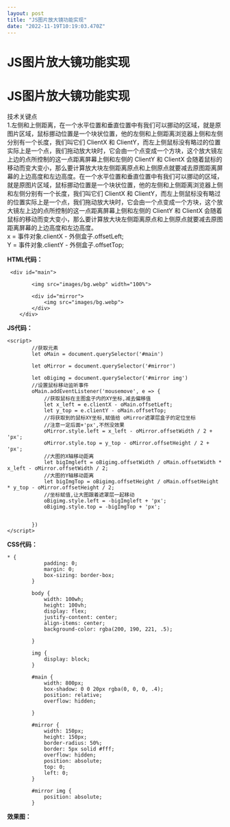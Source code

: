 ```yaml
---
layout: post
title: "JS图片放大镜功能实现"
date: "2022-11-19T10:19:03.470Z"
---
```

JS图片放大镜功能实现
===========

JS图片放大镜功能实现
===========

技术关键点  
1.左侧和上侧距离，在一个水平位置和垂直位置中有我们可以挪动的区域，就是原图片区域，鼠标挪动位置是一个块状位置，他的左侧和上侧距离浏览器上侧和左侧分别有一个长度，我们叫它们 ClientX 和 ClientY，而左上侧鼠标没有略过的位置实际上是一个点，我们拖动放大块时，它会由一个点变成一个方块，这个放大镜左上边的点所控制的这一点距离屏幕上侧和左侧的 ClientY 和 ClientX 会随着鼠标的移动而变大变小，那么要计算放大块左侧距离原点和上侧原点就要减去原图距离屏幕的上边高度和左边高度。在一个水平位置和垂直位置中有我们可以挪动的区域，就是原图片区域，鼠标挪动位置是一个块状位置，他的左侧和上侧距离浏览器上侧和左侧分别有一个长度，我们叫它们 ClientX 和 ClientY，而左上侧鼠标没有略过的位置实际上是一个点，我们拖动放大块时，它会由一个点变成一个方块，这个放大镜左上边的点所控制的这一点距离屏幕上侧和左侧的 ClientY 和 ClientX 会随着鼠标的移动而变大变小，那么要计算放大块左侧距离原点和上侧原点就要减去原图距离屏幕的上边高度和左边高度。  
x = 事件对象.clientX - 外侧盒子.offsetLeft;  
Y = 事件对象.clientY - 外侧盒子.offsetTop;

**HTML代码：**

     <div id="main">
         
            <img src="images/bg.webp" width="100%">
     
            <div id="mirror">
                <img src="images/bg.webp">
            </div>
        </div>
    

**JS代码：**

    <script>
            //获取元素
            let oMain = document.querySelector('#main')
    
            let oMirror = document.querySelector('#mirror')
    
            let oBigimg = document.querySelector('#mirror img')
            //设置鼠标移动监听事件
            oMain.addEventListener('mousemove', e => {
                //获取鼠标在主图盒子内的XY坐标,减去偏移值
                let x_left = e.clientX - oMain.offsetLeft;
                let y_top = e.clientY - oMain.offsetTop;
                //将获取到的鼠标XY坐标,赋值给 oMirror遮罩层盒子的定位坐标
                //注意一定后面+'px',不然没效果
                oMirror.style.left = x_left - oMirror.offsetWidth / 2 + 'px';
                oMirror.style.top = y_top - oMirror.offsetHeight / 2 + 'px';
                //大图的X轴移动距离
                let bigImgleft = oBigimg.offsetWidth / oMain.offsetWidth * x_left - oMirror.offsetWidth / 2;
                //大图的Y轴移动距离
                let bigImgTop = oBigimg.offsetHeight / oMain.offsetHeight * y_top - oMirror.offsetHeight / 2;
                //坐标赋值,让大图跟着遮罩层一起移动
                oBigimg.style.left = -bigImgleft + 'px';
                oBigimg.style.top = -bigImgTop + 'px';
    
    
            })
    </script>
    

**CSS代码：**

    * {
                padding: 0;
                margin: 0;
                box-sizing: border-box;
            }
    
            body {
                width: 100wh;
                height: 100vh;
                display: flex;
                justify-content: center;
                align-items: center;
                background-color: rgba(200, 190, 221, .5);
    
            }
    
            img {
                display: block;
            }
    
            #main {
                width: 800px;
                box-shadow: 0 0 20px rgba(0, 0, 0, .4);
                position: relative;
                overflow: hidden;
    
            }
    
            #mirror {
                width: 150px;
                height: 150px;
                border-radius: 50%;
                border: 5px solid #fff;
                overflow: hidden;
                position: absolute;
                top: 0;
                left: 0;
            }
    
            #mirror img {
                position: absolute;
            }
    

**效果图：**